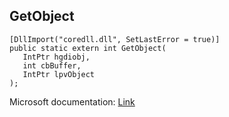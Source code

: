 ## GetObject

```
[DllImport("coredll.dll", SetLastError = true)]
public static extern int GetObject(
   IntPtr hgdiobj,
   int cbBuffer,
   IntPtr lpvObject
);
```

Microsoft documentation: [Link](https://learn.microsoft.com/en-us/office/vba/language/reference/user-interface-help/getobject-function)
